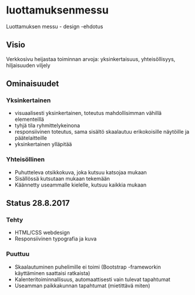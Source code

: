 # luottamuksenmessu
Luottamuksen messu - design -ehdotus

## Visio
Verkkosivu heijastaa toiminnan arvoja: yksinkertaisuus, yhteisöllisyys, hiljaisuuden viljely

## Ominaisuudet
### Yksinkertainen
- visuaalisesti yksinkertainen, toteutus mahdollisimman vähillä elementeillä
- tyhjä tila ryhmittelykeinona
- responsiivinen toteutus, sama sisältö skaalautuu erikokoisille näytöille ja päätelaitteille
- yksinkertainen ylläpitää
### Yhteisöllinen
- Puhutteleva otsikkokuva, joka kutsuu katsojaa mukaan
- Sisällössä kutsutaan mukaan tekemään
- Käännetty useammalle kielelle, kutsuu kaikkia mukaan

## Status 28.8.2017
### Tehty
- HTML/CSS webdesign
- Responsiivinen typografia ja kuva
### Puuttuu
- Skaalautuminen puhelimille ei toimi (Bootstrap -frameworkin käyttäminen saattaisi ratkaista)
- Kalenteritoiminnallisuus, automaattisesti vain tulevat tapahtumat
- Useamman paikkakunnan tapahtumat (mietittävä miten)
